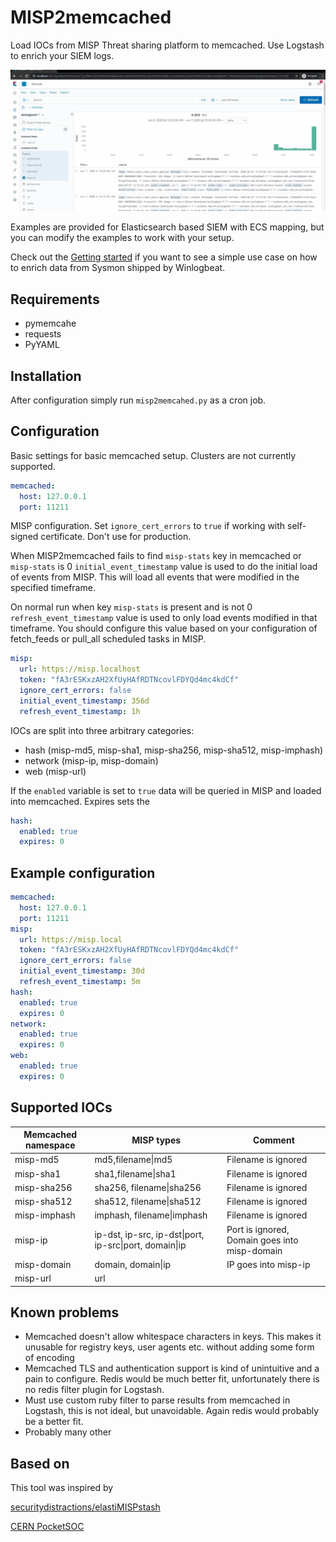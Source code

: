# MISP2memcached

Load IOCs from MISP Threat sharing platform to memcached. Use Logstash to enrich your SIEM logs.

![Final result](./docs/images/kibana_scripted_field.gif)

Examples are provided for Elasticsearch based SIEM with ECS mapping, but you can modify the examples to work with your setup.

Check out the [Getting started](https://github.com/j91321) if you want to see a simple use case on how to enrich data from Sysmon shipped by Winlogbeat.

## Requirements

- pymemcahe
- requests
- PyYAML

## Installation

After configuration simply run `misp2memcahed.py` as a cron job.

## Configuration

Basic settings for basic memcached setup. Clusters are not currently supported.

```yaml
memcached:
  host: 127.0.0.1
  port: 11211
```

MISP configuration. Set `ignore_cert_errors` to `true` if working with self-signed certificate. Don't use for production. 

When MISP2memcached fails to find `misp-stats` key in memcached or `misp-stats` is 0 `initial_event_timestamp` value is used to do the initial
load of events from MISP. This will load all events that were modified in the specified timeframe. 

On normal run when key `misp-stats` is present and is not 0 `refresh_event_timestamp` value is used to only load events modified in
that timeframe. You should configure this value based on your configuration of fetch_feeds or pull_all scheduled tasks in MISP.
```yaml
misp:
  url: https://misp.localhost
  token: "fA3rESKxzAH2XfUyHAfRDTNcovlFDYQd4mc4kdCf"
  ignore_cert_errors: false
  initial_event_timestamp: 356d
  refresh_event_timestamp: 1h
```

IOCs are split into three arbitrary categories:
- hash (misp-md5, misp-sha1, misp-sha256, misp-sha512, misp-imphash)
- network (misp-ip, misp-domain)
- web (misp-url)

If the `enabled` variable is set to `true` data will be queried in MISP and loaded into memcached. Expires sets the  
```yaml
hash:
  enabled: true
  expires: 0
```

## Example configuration

```yaml
memcached:
  host: 127.0.0.1
  port: 11211
misp:
  url: https://misp.local
  token: "fA3rESKxzAH2XfUyHAfRDTNcovlFDYQd4mc4kdCf"
  ignore_cert_errors: false
  initial_event_timestamp: 30d
  refresh_event_timestamp: 5m
hash:
  enabled: true
  expires: 0
network:
  enabled: true
  expires: 0
web:
  enabled: true
  expires: 0
```

## Supported IOCs

| Memcached namespace | MISP types                                             | Comment                                       |
|---------------------|--------------------------------------------------------|-----------------------------------------------|
| misp-md5            | md5,filename\|md5                                      | Filename is ignored                           |
| misp-sha1           | sha1,filename\|sha1                                    | Filename is ignored                           |
| misp-sha256         | sha256, filename\|sha256                               | Filename is ignored                           |
| misp-sha512         | sha512, filename\|sha512                               | Filename is ignored                           |
| misp-imphash        | imphash, filename\|imphash                             | Filename is ignored                           |
| misp-ip             | ip-dst, ip-src, ip-dst\|port, ip-src\|port, domain\|ip | Port is ignored, Domain goes into misp-domain |
| misp-domain         | domain, domain\|ip                                     | IP goes into misp-ip                          |
| misp-url            | url                                                    |                                               |

## Known problems

- Memcached doesn't allow whitespace characters in keys. This makes it unusable for registry keys, user agents etc. without adding some form of encoding
- Memcached TLS and authentication support is kind of unintuitive and a pain to configure. Redis would be much better fit, 
unfortunately there is no redis filter plugin for Logstash.
- Must use custom ruby filter to parse results from memcached in Logstash, this is not ideal, but unavoidable. Again redis
would probably be a better fit.
- Probably many other

## Based on

This tool was inspired by 

[securitydistractions/elastiMISPstash](https://github.com/securitydistractions/elastimispstash)

[CERN PocketSOC](https://gitlab.cern.ch/wlcg-soc-wg/PocketSOC/-/blob/master/components/zeek/config/memcached_misp.sh)
